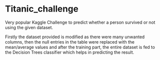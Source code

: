 # Titanic_challenge
Very popular Kaggle Challenge to predict whether a person survived or not using the given dataset.

Firstly the dataset provided is modified as there were many unwanted columns, then the null entries in the table were replaced with the mean/average values and after the training part, the entire dataset is fed to the Decision Trees classifier which helps in predicting the result. 
